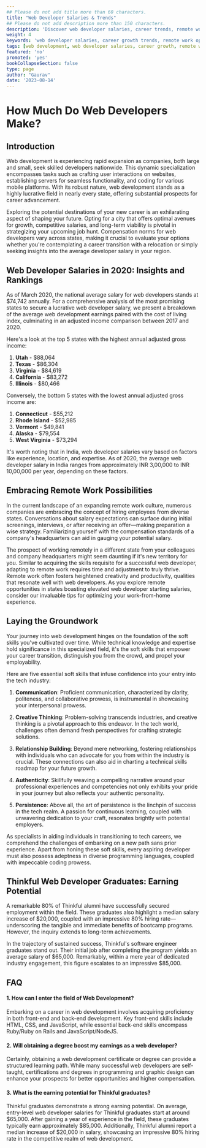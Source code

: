 ```yaml
---
## Please do not add title more than 60 characters.
title: "Web Developer Salaries & Trends"
## Please do not add description more than 150 characters.
description: 'Discover web developer salaries, career trends, remote work insights, and valuable soft skills for success. Insights from Thinkful graduates.'
weight: 4
keywords: 'web developer salaries, career growth trends, remote work opportunities, Thinkful graduates, soft skills for developers, web development industry, coding proficiency, programming languages'
tags: [web development, web developer salaries, career growth, remote work opportunities, Thinkful graduates, soft skills, programming languages, coding proficiency]
featured: 'no'
promoted: 'yes'
bookCollapseSection: false
type: page
author: "Gaurav"
date: '2023-08-14'
---
```



# How Much Do Web Developers Make?

## Introduction

Web development is experiencing rapid expansion as companies, both large and small, seek skilled developers nationwide. This dynamic specialization encompasses tasks such as crafting user interactions on websites, establishing servers for seamless functionality, and coding for various mobile platforms. With its robust nature, web development stands as a highly lucrative field in nearly every state, offering substantial prospects for career advancement.

Exploring the potential destinations of your new career is an exhilarating aspect of shaping your future. Opting for a city that offers optimal avenues for growth, competitive salaries, and long-term viability is pivotal in strategizing your upcoming job hunt. Compensation norms for web developers vary across states, making it crucial to evaluate your options whether you're contemplating a career transition with a relocation or simply seeking insights into the average developer salary in your region.

## **Web Developer Salaries in 2020: Insights and Rankings**

As of March 2020, the national average salary for web developers stands at $74,742 annually. For a comprehensive analysis of the most promising states to secure a lucrative web developer salary, we present a breakdown of the average web development earnings paired with the cost of living index, culminating in an adjusted income comparison between 2017 and 2020.

Here's a look at the top 5 states with the highest annual adjusted gross income:

1. **Utah** - $88,064
2. **Texas** - $86,304
3. **Virginia** - $84,619
4. **California** - $83,272
5. **Illinois** - $80,466

Conversely, the bottom 5 states with the lowest annual adjusted gross income are:

1. **Connecticut** - $55,212
2. **Rhode Island** - $52,985
3. **Vermont** - $49,841
4. **Alaska** - $79,554
5. **West Virginia** - $73,294

It's worth noting that in India, web developer salaries vary based on factors like experience, location, and expertise. As of 2020, the average web developer salary in India ranges from approximately INR 3,00,000 to INR 10,00,000 per year, depending on these factors.

## Embracing Remote Work Possibilities

In the current landscape of an expanding remote work culture, numerous companies are embracing the concept of hiring employees from diverse states. Conversations about salary expectations can surface during initial screenings, interviews, or after receiving an offer—making preparation a wise strategy. Familiarizing yourself with the compensation standards of a company's headquarters can aid in gauging your potential salary.

The prospect of working remotely in a different state from your colleagues and company headquarters might seem daunting if it's new territory for you. Similar to acquiring the skills requisite for a successful web developer, adapting to remote work requires time and adjustment to truly thrive. Remote work often fosters heightened creativity and productivity, qualities that resonate well with web developers. As you explore remote opportunities in states boasting elevated web developer starting salaries, consider our invaluable tips for optimizing your work-from-home experience.

## Laying the Groundwork

Your journey into web development hinges on the foundation of the soft skills you've cultivated over time. While technical knowledge and expertise hold significance in this specialized field, it's the soft skills that empower your career transition, distinguish you from the crowd, and propel your employability.

Here are five essential soft skills that infuse confidence into your entry into the tech industry:

1. **Communication**: Proficient communication, characterized by clarity, politeness, and collaborative prowess, is instrumental in showcasing your interpersonal prowess.

2. **Creative Thinking**: Problem-solving transcends industries, and creative thinking is a pivotal approach to this endeavor. In the tech world, challenges often demand fresh perspectives for crafting strategic solutions.

3. **Relationship Building**: Beyond mere networking, fostering relationships with individuals who can advocate for you from within the industry is crucial. These connections can also aid in charting a technical skills roadmap for your future growth.

4. **Authenticity**: Skillfully weaving a compelling narrative around your professional experiences and competencies not only exhibits your pride in your journey but also reflects your authentic personality.

5. **Persistence**: Above all, the art of persistence is the linchpin of success in the tech realm. A passion for continuous learning, coupled with unwavering dedication to your craft, resonates brightly with potential employers.

As specialists in aiding individuals in transitioning to tech careers, we comprehend the challenges of embarking on a new path sans prior experience. Apart from honing these soft skills, every aspiring developer must also possess adeptness in diverse programming languages, coupled with impeccable coding prowess.


## Thinkful Web Developer Graduates: Earning Potential

A remarkable 80% of Thinkful alumni have successfully secured employment within the field. These graduates also highlight a median salary increase of $20,000, coupled with an impressive 80% hiring rate—underscoring the tangible and immediate benefits of bootcamp programs. However, the inquiry extends to long-term achievements. 

In the trajectory of sustained success, Thinkful's software engineer graduates stand out. Their initial job after completing the program yields an average salary of $65,000. Remarkably, within a mere year of dedicated industry engagement, this figure escalates to an impressive $85,000.


## FAQ 

#### 1. How can I enter the field of Web Development?
Embarking on a career in web development involves acquiring proficiency in both front-end and back-end development. Key front-end skills include HTML, CSS, and JavaScript, while essential back-end skills encompass Ruby/Ruby on Rails and JavaScript/NodeJS.

#### 2. Will obtaining a degree boost my earnings as a web developer?
Certainly, obtaining a web development certificate or degree can provide a structured learning path. While many successful web developers are self-taught, certifications and degrees in programming and graphic design can enhance your prospects for better opportunities and higher compensation.

#### 3. What is the earning potential for Thinkful graduates?
Thinkful graduates demonstrate a strong earning potential. On average, entry-level web developer salaries for Thinkful graduates start at around $65,000. After gaining a year of experience in the field, these graduates typically earn approximately $85,000. Additionally, Thinkful alumni report a median increase of $20,000 in salary, showcasing an impressive 80% hiring rate in the competitive realm of web development.
